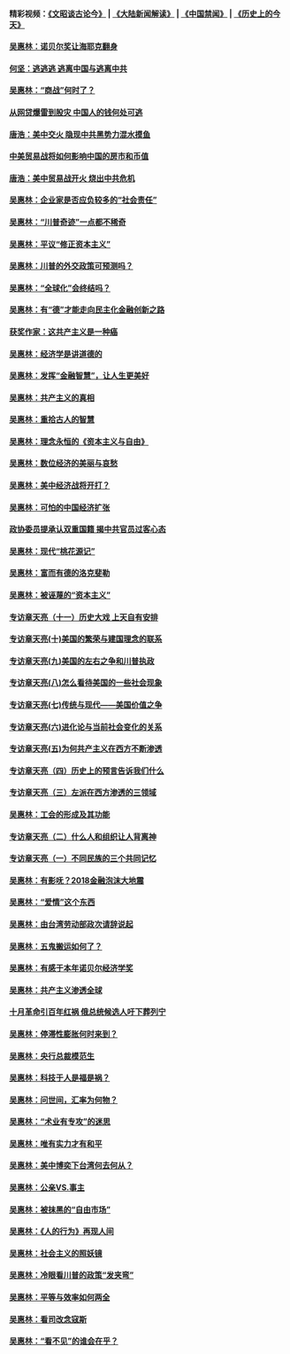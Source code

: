 #### 精彩视频：[《文昭谈古论今》](https://github.com/gfw-breaker/wenzhao/blob/master/README.md?t=01100930) | [《大陆新闻解读》](https://github.com/gfw-breaker/ntdtv-comedy/blob/master/README.md?t=01100930) | [《中国禁闻》](https://github.com/gfw-breaker/ntdtv-news/blob/master/README.md?t=01100930) | [《历史上的今天》](https://github.com/gfw-breaker/today-in-history/blob/master/README.md?t=01100930) 

#### [吴惠林：诺贝尔奖让海耶克翻身](../pages/nsc423/n10890049.md?t=01100930) 

#### [何坚：逃逃逃 逃离中国与逃离中共](../pages/nsc423/n10592891.md?t=01100930) 

#### [吴惠林：“商战”何时了？](../pages/nsc423/n10573558.md?t=01100930) 

#### [从网贷爆雷到股灾 中国人的钱何处可逃](../pages/nsc423/n10572800.md?t=01100930) 

#### [唐浩：美中交火 隐现中共黑势力混水摸鱼](../pages/nsc423/n10544040.md?t=01100930) 

#### [中美贸易战将如何影响中国的房市和币值](../pages/nsc423/n10543697.md?t=01100930) 

#### [唐浩：美中贸易战开火 烧出中共危机](../pages/nsc423/n10540126.md?t=01100930) 

#### [吴惠林：企业家是否应负较多的“社会责任”](../pages/nsc423/n10535022.md?t=01100930) 

#### [吴惠林：“川普奇迹”一点都不稀奇](../pages/nsc423/n10512808.md?t=01100930) 

#### [吴惠林：平议“修正资本主义”](../pages/nsc423/n10495724.md?t=01100930) 

#### [吴惠林：川普的外交政策可预测吗？](../pages/nsc423/n10462387.md?t=01100930) 

#### [吴惠林：“全球化”会终结吗？](../pages/nsc423/n10452838.md?t=01100930) 

#### [吴惠林：有“德”才能走向民主化金融创新之路](../pages/nsc423/n10432292.md?t=01100930) 

#### [获奖作家：这共产主义是一种癌](../pages/nsc423/n10431541.md?t=01100930) 

#### [吴惠林：经济学是讲道德的](../pages/nsc423/n10398014.md?t=01100930) 

#### [吴惠林：发挥“金融智慧”，让人生更美好](../pages/nsc423/n10375019.md?t=01100930) 

#### [吴惠林：共产主义的真相](../pages/nsc423/n10351394.md?t=01100930) 

#### [吴惠林：重拾古人的智慧](../pages/nsc423/n10337691.md?t=01100930) 

#### [吴惠林：理念永恒的《资本主义与自由》](../pages/nsc423/n10316274.md?t=01100930) 

#### [吴惠林：数位经济的美丽与哀愁](../pages/nsc423/n10292946.md?t=01100930) 

#### [吴惠林：美中经济战将开打？](../pages/nsc423/n10258825.md?t=01100930) 

#### [吴惠林：可怕的中国经济扩张](../pages/nsc423/n10219147.md?t=01100930) 

#### [政协委员提承认双重国籍 揭中共官员过客心态](../pages/nsc423/n10208809.md?t=01100930) 

#### [吴惠林：现代“桃花源记”](../pages/nsc423/n10185234.md?t=01100930) 

#### [吴惠林：富而有德的洛克斐勒](../pages/nsc423/n10142264.md?t=01100930) 

#### [吴惠林：被诬蔑的“资本主义”](../pages/nsc423/n10124816.md?t=01100930) 

#### [专访章天亮（十一）历史大戏 上天自有安排](../pages/nsc423/n10094905.md?t=01100930) 

#### [专访章天亮(十)美国的繁荣与建国理念的联系](../pages/nsc423/n10094899.md?t=01100930) 

#### [专访章天亮(九)美国的左右之争和川普执政](../pages/nsc423/n10094889.md?t=01100930) 

#### [专访章天亮(八)怎么看待美国的一些社会现象](../pages/nsc423/n10094857.md?t=01100930) 

#### [专访章天亮(七)传统与现代——美国价值之争](../pages/nsc423/n10093140.md?t=01100930) 

#### [专访章天亮(六)进化论与当前社会变化的关系](../pages/nsc423/n10092036.md?t=01100930) 

#### [专访章天亮(五)为何共产主义在西方不断渗透](../pages/nsc423/n10083620.md?t=01100930) 

#### [专访章天亮（四）历史上的预言告诉我们什么](../pages/nsc423/n10083606.md?t=01100930) 

#### [专访章天亮（三）左派在西方渗透的三领域](../pages/nsc423/n10081115.md?t=01100930) 

#### [吴惠林：工会的形成及其功能](../pages/nsc423/n10080633.md?t=01100930) 

#### [专访章天亮（二）什么人和组织让人背离神](../pages/nsc423/n10076637.md?t=01100930) 

#### [专访章天亮（一）不同民族的三个共同记忆](../pages/nsc423/n10074188.md?t=01100930) 

#### [吴惠林：有影呒？2018金融泡沫大地震](../pages/nsc423/n10040534.md?t=01100930) 

#### [吴惠林：“爱情”这个东西](../pages/nsc423/n10019423.md?t=01100930) 

#### [吴惠林：由台湾劳动部政次请辞说起](../pages/nsc423/n9979679.md?t=01100930) 

#### [吴惠林：五鬼搬运如何了？](../pages/nsc423/n9925338.md?t=01100930) 

#### [吴惠林：有感于本年诺贝尔经济学奖](../pages/nsc423/n9871883.md?t=01100930) 

#### [吴惠林：共产主义渗透全球](../pages/nsc423/n9812748.md?t=01100930) 

#### [十月革命引百年红祸 俄总统候选人吁下葬列宁](../pages/nsc423/n9810182.md?t=01100930) 

#### [吴惠林：停滞性膨胀何时来到？](../pages/nsc423/n9764136.md?t=01100930) 

#### [吴惠林：央行总裁模范生](../pages/nsc423/n9728134.md?t=01100930) 

#### [吴惠林：科技于人是福是祸？](../pages/nsc423/n9672982.md?t=01100930) 

#### [吴惠林：问世间，汇率为何物？](../pages/nsc423/n9621788.md?t=01100930) 

#### [吴惠林：“术业有专攻”的迷思](../pages/nsc423/n9580363.md?t=01100930) 

#### [吴惠林：唯有实力才有和平](../pages/nsc423/n9529599.md?t=01100930) 

#### [吴惠林：美中博奕下台湾何去何从？](../pages/nsc423/n9483598.md?t=01100930) 

#### [吴惠林：公亲VS.事主](../pages/nsc423/n9425637.md?t=01100930) 

#### [吴惠林：被抹黑的“自由市场”](../pages/nsc423/n9351545.md?t=01100930) 

#### [吴惠林：《人的行为》再现人间](../pages/nsc423/n9296339.md?t=01100930) 

#### [吴惠林：社会主义的照妖镜](../pages/nsc423/n9243460.md?t=01100930) 

#### [吴惠林：冷眼看川普的政策“发夹弯”](../pages/nsc423/n9120684.md?t=01100930) 

#### [吴惠林：平等与效率如何两全](../pages/nsc423/n9075430.md?t=01100930) 

#### [吴惠林：看司改念寇斯](../pages/nsc423/n9024915.md?t=01100930) 

#### [吴惠林：“看不见”的谁会在乎？](../pages/nsc423/n8977488.md?t=01100930) 

